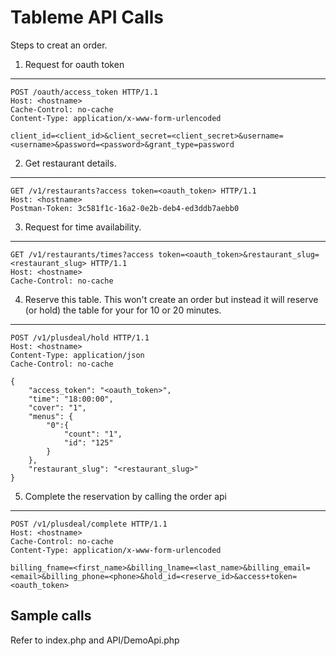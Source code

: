 # Tableme API Calls

Steps to creat an order.

1. Request for oauth token
------

```
POST /oauth/access_token HTTP/1.1
Host: <hostname>
Cache-Control: no-cache
Content-Type: application/x-www-form-urlencoded

client_id=<client_id>&client_secret=<client_secret>&username=<username>&password=<password>&grant_type=password
```

2. Get restaurant details. 
------

```
GET /v1/restaurants?access token=<oauth_token> HTTP/1.1
Host: <hostname>
Postman-Token: 3c581f1c-16a2-0e2b-deb4-ed3ddb7aebb0
```

3. Request for time availability.
------

```
GET /v1/restaurants/times?access token=<oauth_token>&restaurant_slug=<restaurant_slug> HTTP/1.1
Host: <hostname>
Cache-Control: no-cache
```

4. Reserve this table. This won't create an order but instead it will reserve (or hold) the table for your for 10 or 20 minutes.
------

```
POST /v1/plusdeal/hold HTTP/1.1
Host: <hostname>
Content-Type: application/json
Cache-Control: no-cache

{
    "access_token": "<oauth_token>",
    "time": "18:00:00",
    "cover": "1",
    "menus": {
        "0":{
            "count": "1",
            "id": "125"
        }
    },
    "restaurant_slug": "<restaurant_slug>"
}
```

5. Complete the reservation by calling the order api
------

```
POST /v1/plusdeal/complete HTTP/1.1
Host: <hostname>
Cache-Control: no-cache
Content-Type: application/x-www-form-urlencoded

billing_fname=<first_name>&billing_lname=<last_name>&billing_email=<email>&billing_phone=<phone>&hold_id=<reserve_id>&access+token=<oauth_token>
```

## Sample calls

Refer to index.php and API/DemoApi.php